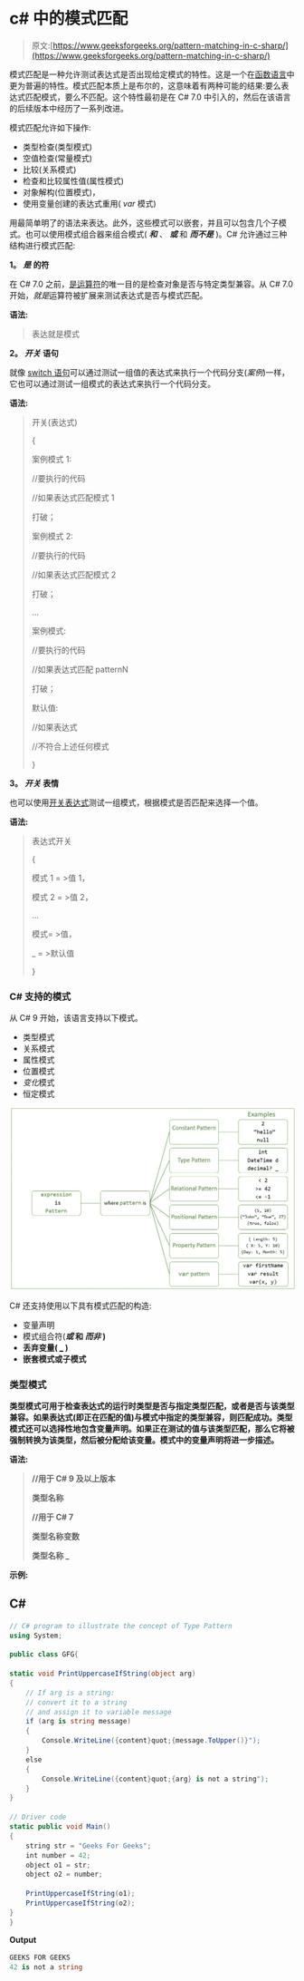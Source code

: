 # c# 中的模式匹配

> 原文:[https://www.geeksforgeeks.org/pattern-matching-in-c-sharp/](https://www.geeksforgeeks.org/pattern-matching-in-c-sharp/)

模式匹配是一种允许测试表达式是否出现给定模式的特性。这是一个在[函数语言](https://www.geeksforgeeks.org/functional-programming-paradigm/)中更为普遍的特性。模式匹配本质上是布尔的，这意味着有两种可能的结果:要么表达式匹配模式，要么不匹配。这个特性最初是在 C# 7.0 中引入的，然后在该语言的后续版本中经历了一系列改进。

模式匹配允许如下操作:

*   类型检查(类型模式)
*   空值检查(常量模式)
*   比较(关系模式)
*   检查和比较属性值(属性模式)
*   对象解构(位置模式)，
*   使用变量创建的表达式重用( *var* 模式)

用最简单明了的语法来表达。此外，这些模式可以嵌套，并且可以包含几个子模式。也可以使用模式组合器来组合模式( ***和*** 、 ***或*** 和 ***而不是*** )。C# 允许通过三种结构进行模式匹配:

**1。** ***是*** **的符**

在 C# 7.0 之前，[是运算符](https://www.geeksforgeeks.org/c-sharp-is-operator-keyword/)的唯一目的是检查对象是否与特定类型兼容。从 C# 7.0 开始，*就是*运算符被扩展来测试表达式是否与模式匹配。

**语法:**

> 表达就是模式

**2。** ***开关*** **语句**

就像 [switch 语句](https://www.geeksforgeeks.org/switch-statement-in-c-sharp/)可以通过测试一组值的表达式来执行一个代码分支(*案例*)一样，它也可以通过测试一组模式的表达式来执行一个代码分支。

**语法:**

> 开关(表达式)
> 
> {
> 
> 案例模式 1:
> 
> //要执行的代码
> 
> //如果表达式匹配模式 1
> 
> 打破；
> 
> 案例模式 2:
> 
> //要执行的代码
> 
> //如果表达式匹配模式 2
> 
> 打破；
> 
> …
> 
> 案例模式:
> 
> //要执行的代码
> 
> //如果表达式匹配 patternN
> 
> 打破；
> 
> 默认值:
> 
> //如果表达式
> 
> //不符合上述任何模式
> 
> }

**3。** ***开关*** **表情**

也可以使用[开关表达式](https://www.geeksforgeeks.org/switch-expression-in-c-sharp-8-0/)测试一组模式，根据模式是否匹配来选择一个值。

**语法:**

> 表达式开关
> 
> {
> 
> 模式 1 = >值 1，
> 
> 模式 2 = >值 2，
> 
> …
> 
> 模式= >值，
> 
> _ = >默认值
> 
> }

### C# 支持的模式

从 C# 9 开始，该语言支持以下模式。

*   类型模式
*   关系模式
*   属性模式
*   位置模式
*   *变化*模式
*   恒定模式

![](img/30b7e9e90c901aaf4f12ccacca801ab9.png)

C# 还支持使用以下具有模式匹配的构造:

*   变量声明
*   模式组合符(*****或*** 和 ***而非*** )**
*   **丢弃变量( <u>_</u> )**
*   **嵌套模式或子模式**

### **类型模式**

**类型模式可用于检查表达式的运行时类型是否与指定类型匹配，或者是否与该类型兼容。如果表达式(即正在匹配的值)与模式中指定的类型兼容，则匹配成功。类型模式还可以选择性地包含变量声明。如果正在测试的值与该类型匹配，那么它将被强制转换为该类型，然后被分配给该变量。模式中的变量声明将进一步描述。**

****语法:****

> **//用于 C# 9 及以上版本**
> 
> **类型名称**
> 
> **//用于 C# 7**
> 
> **类型名称变数**
> 
> **类型名称 _**

****示例:****

## **C#**

```cs
// C# program to illustrate the concept of Type Pattern
using System;

public class GFG{

static void PrintUppercaseIfString(object arg)
{
    // If arg is a string:
    // convert it to a string
    // and assign it to variable message
    if (arg is string message)
    {
        Console.WriteLine({content}quot;{message.ToUpper()}");
    }
    else
    {
        Console.WriteLine({content}quot;{arg} is not a string");
    }
}

// Driver code
static public void Main()
{
    string str = "Geeks For Geeks";
    int number = 42;
    object o1 = str;
    object o2 = number;

    PrintUppercaseIfString(o1);
    PrintUppercaseIfString(o2);
}
}
```

****Output****

```cs
GEEKS FOR GEEKS
42 is not a string
```
